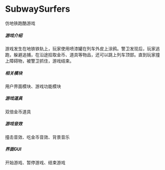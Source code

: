 # SubwaySurfers
仿地铁跑酷游戏

##### 游戏介绍

游戏发生在地铁铁轨上，玩家使用喷漆罐在列车外皮上涂鸦。警卫发现后，玩家逃跑，躲避追捕，在沿途拾取金币、道具等物品，还可以跳上列车顶部。直到玩家撞上障碍物，被警卫抓住，游戏结束。

##### 相关模块

用户界面模块、游戏功能模块

##### 游戏道具

双倍金币道具

##### 游戏音效

撞击音效、吃金币音效、背景音乐

##### 界面GUI

开始游戏、暂停游戏、结束游戏


